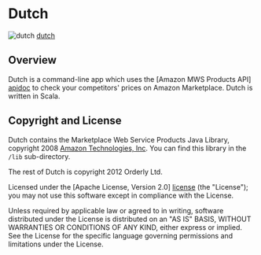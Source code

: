 # Dutch

![dutch] [dutch]

## Overview

Dutch is a command-line app which uses the [Amazon MWS Products API] [apidoc] to check your competitors' prices on Amazon Marketplace. Dutch is written in Scala.

## Copyright and License

Dutch contains the Marketplace Web Service Products Java Library, copyright
2008 [Amazon Technologies, Inc](http://www.amazon.com/). You can find this
library in the `/lib` sub-directory.

The rest of Dutch is copyright 2012 Orderly Ltd. 

Licensed under the [Apache License, Version 2.0] [license] (the "License");
you may not use this software except in compliance with the License.

Unless required by applicable law or agreed to in writing, software
distributed under the License is distributed on an "AS IS" BASIS,
WITHOUT WARRANTIES OR CONDITIONS OF ANY KIND, either express or implied.
See the License for the specific language governing permissions and
limitations under the License.

[dutch]: https://github.com/datascience/dutch/raw/master/doc/schultz.jpg
[apidoc]: https://developer.amazonservices.com/gp/mws/api.html/192-0013333-8270332?ie=UTF8&section=products&group=products&version=latest
[amazon]: http://www.amazon.com/
[license]: http://www.apache.org/licenses/LICENSE-2.0
